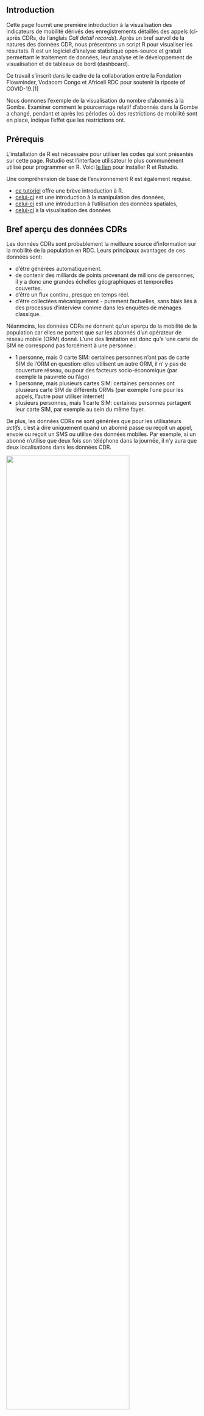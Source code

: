 Introduction
------------

Cette page fournit une première introduction à la visualisation des
indicateurs de mobilité dérivés des enregistrements détaillés des appels
(ci-après CDRs, de l’anglais *Call detail records*). Après un bref
survol de la natures des données CDR, nous présentons un script R pour
visualiser les résultats. R est un logiciel d’analyse statistique
open-source et gratuit permettant le traitement de données, leur analyse
et le développement de visualisation et de tableaux de bord (dashboard).

Ce travail s’inscrit dans le cadre de la collaboration entre la
Fondation Flowminder, Vodacom Congo et Africell RDC pour soutenir la
riposte of COVID-19.[1]

Nous donnones l’exemple de la visualisation du nombre d’abonnés à la
Gombe. Examiner comment le pourcentage relatif d’abonnés dans la Gombe a
changé, pendant et après les périodes où des restrictions de mobilité
sont en place, indique l’effet que les restrictions ont.

Prérequis
---------

L’installation de R est nécessaire pour utiliser les codes qui sont
présentés sur cette page. Rstudio est l’interface utilisateur le plus
communément utilisé pour programmer en R. Voici [le
lien](https://rstudio.com/products/rstudio/download/#download) pour
installer R et Rstudio.

Une compréhension de base de l’environnement R est également requise.

-   [ce tutoriel](https://cengel.github.io/R-intro/) offre une brève
    introduction à R.
-   [celui-ci](https://cengel.github.io/R-data-wrangling/) est une
    introduction à la manipulation des données,
-   [celui-ci](https://cengel.github.io/R-spatial/) est une introduction
    à l’utilisation des données spatiales,
-   [celui-ci](https://cengel.github.io/R-data-viz/) à la visualisation
    des données

Bref aperçu des données CDRs
----------------------------

Les données CDRs sont probablement la meilleure source d’information sur
la mobilité de la population en RDC. Leurs principaux avantages de ces
données sont:

-   d’être générées automatiquement.
-   de contenir des milliards de points provenant de millions de
    personnes, il y a donc une grandes échelles géographiques et
    temporelles couvertes.
-   d’être un flux continu, presque en temps réel.
-   d’être collectées mécaniquement - purement factuelles, sans biais
    liés à des processus d’interview comme dans les enquêtes de ménages
    classique.

Néanmoins, les données CDRs ne donnent qu’un aperçu de la mobilité de la
population car elles ne portent que sur les abonnés d’un opérateur de
réseau mobile (ORM) donné. L’une des limitation est donc qu’e ’une carte
de SIM ne correspond pas forcément à une personne :

-   1 personne, mais 0 carte SIM: certaines personnes n’ont pas de carte
    SIM de l’ORM en question: elles utilisent un autre ORM, il n’ y pas
    de couverture réseau, ou pour des facteurs socio-économique (par
    exemple la pauvreté ou l’âge)
-   1 personne, mais plusieurs cartes SIM: certaines personnes ont
    plusieurs carte SIM de différents ORMs (par exemple l’une pour les
    appels, l’autre pour utiliser internet)
-   plusieurs personnes, mais 1 carte SIM: certaines personnes partagent
    leur carte SIM, par exemple au sein du même foyer.

De plus, les données CDRs ne sont générées que pour les utilisateurs
*actifs*, c’est à dire uniquement quand un abonné passe ou reçoit un
appel, envoie ou reçoit un SMS ou utilise des données mobiles. Par
exemple, si un abonné n’utilise que deux fois son téléphone dans la
journée, il n’y aura que deux localisations dans les données CDR.

<img src="img/tower.png" width="80%" />

Comme les CDRs ne contiennent des informations que si les abonnés sont
actifs, la précision de la localisation peut varier grandement d’un
abonné à l’autre. Par exemple, la personne (1) sur le graphique
ci-dessous est actifs tous les jours si bien qu’il peut être localisé
chaque jour. Par contre, la personne 2 n’est active que le lundi et le
vendredi: les CDRs ne contiennent aucune information sur sa localisation
les autres jours.

<img src="img/time_resolution.PNG" width="80%" />

De plus, la précision géographique des CDRs dépends de la distribution
des antennes relais: la localisation d’un abonné ne se fait qu’au niveau
de l’antenne relais. Dans certaines villes, on peut compter une antenne
relais tous les 200 mètres. Dans les zones rurales, il peut n’ y en
avoir que une pour des dizaine de kilomètres carrés. La précision
géographique dépend donc de la distribution des antennes relais à
travers le territoire.

<img src="img/spatial_resolution.png" width="30%" />

En dernier lieu, un appel ou un SMS ne va pas forcément être acheminé
par l’antenne relais la plus proche: le traffic peut être réorienté vers
une autre antenne si la plus proche n’a pas la capacité de la gérer.

Le traitement des données CDRs, un maillon de la chaîne d’information
---------------------------------------------------------------------

Les donnée CDR sont utiles qu’une fois comprise comme un des nombreux
maillons de la chaìne d’information. Le diagramme suivant l’illustre
sous la forme d’un cycle.

<img src="img/value_chain.png" width="80%" />

Tout commence avec un besoin d’information. Dans le cas présent, la Task
Force Présidentielle demande des informations sur la mobilité de la
population afin de disposer d’évaluer l’efficacité des mesures pour
contenir la Covid-19.

Les opérateurs de réseaux mobiles disposent de données bruts, les CDRs,
qui doivent être traitées de façon sécurisées tout en préservant la
confidentialité des données des abonnés. Le résultats de ce traitement
sont des agrégats et des indicateurs de mobilité.

Ceux-ci doivent ensuite être mis en perspective avec des données
tierces, ne serait-ce que la délimitation des zones de santés. Une fois
ces résultats intermédiaire produits, ils doivent être interprété et
visualisé afin d’en extraire les messages clés. Une connaissance fine du
contexte est requise pour ce faire. En dernier lieu, ces visualisations
et messages doivent parvenir aux preneurs de décisions de façon
transparente et sans occulter les limitations de ces résultats. Ils ne
seront que l’un des nombreux paramètres pris en compte par les preneurs
de décision. Ces derniers seront en mesures de préciser leurs besoins
d’information afin que le processus décrit ici se répète, améliorant
ainsi la qualité des informations qu’ils reçoivent.

Confidentialité des données et protection de la sphère privée
-------------------------------------------------------------

Aucune donée individuelle ne quitte le territoire de la RDC.

Aucune donée individuelle ne quitte le contrôle de Africell RDC. Les
données sont traitées par Africell RDC sur leur installation et derrière
leur pare-feu, aucune donnée de niveau individuel ne quitte jamais
l’installation de Africell RDC.

Aucune information personnellement identifiable, telle que l’identité,
les données démographiques, l’emplacement, les contacts ou les
mouvements d’un individu, n’est à aucun moment mise à la disposition du
gouvernement ou de tout autre tierce partie.

Tous les résultats sont agrégées (par exemple, la densité d’abonnés dans
une municipalité donnée), ce qui signifie qu’ils ne contiennent aucune
information sur les abonnés individuels. Faible résolution spatiale et
temporelle: le nombre de personnes dans une zone de santé donnée sur une
journée donnée est exprimé en % de la normale. Les zones de moins de 15
abonnés sont d’ailleurs filtrées avant même le début du traitement des
données à Africell RDC. Ces données sont entièrement anonymisées.

Cette approche est conforme au Règlement général sur la protection des
données de l’Union Européenne (EU RGPD 2016/679)

Le code utilisé pour produire les résultats est en accès libre sur
GitHub pour que tout le monde puisse le consulter.

Des CDRs à un indicateur du nombre d’abonnés actifs dans chaque zone de santé
-----------------------------------------------------------------------------

Flowminder a fourni à Africell des requêtes SQL pour produire des
agrégats CDR à partir des données CDR brutes. Bien que ces agrégats
n’exposent aucune information sur les abonnés individuels, ils
contiennent des informations qui peuvent être considérées comme
commercialement sensibles, y compris le nombre d’abonnés vus dans une
région. En traitant les données et en combinant plusieurs agrégats, nous
pouvons produire des indicateurs de mobilité qui ne contiennent aucune
information commercialement sensible.

Nous présentons ci-deouss les étapes principales du processus.

### Étape 1: Africell produit l’agrégat ‘nombre\_d’abonnés\_par\_zone\_de\_santé\_par\_jour’.

*Données requises*:

-   Données CDR avec les champs *msisdn*, *date*, *localité* (ces
    données sont uniquement vue par Africell, personne d’autre n’y a
    accès)
-   Fichier géographique (par exemple un *shapefile*) des zones de santé

Ceci est la carte des zones de santé:

<img src="img/hz.png" width="30%" />

La table ci-dessous donne un exemple d’un fichier de CDR pour les appels
et les sms. Les six champs de données sont:

-   MSISDN: l’identifiant de l’abonné qui initie l’appel ou le sms
    (\*Mobile Station International Subscriber Directory Number").
-   MSISDN\_COUNTERPART: l’identifiant de l’abonné qui reçoit l’appel ou
    le sms
-   CELL\_ID: l’identifiant de la cell par lequel l’appel a été initié
    (source)
-   REGION: la région géographique définie selon les régions commerciale
    de chaque ORM
-   EVENT\_TYPE: appel (*voice*) ou sms
-   TIMESTAMP: la date et l’heure (horodatage)

<img src="img/cdr.png" width="80%" />

La requête SQL est disponible
[ici](https://github.com/Flowminder/COVID-19/blob/d25c51841584dcedacf1c074ce80ead0e927890a/count_subscribers.sql#L5)
et reproduite ci-dessous:

    CREATE TABLE count_subscribers_per_locality_per_day AS (

        SELECT * FROM (
            SELECT calls.call_date AS visit_date,
                cells.locality AS locality,
                count(DISTINCT msisdn) AS subscriber_count
            FROM calls
            INNER JOIN cells
                ON calls.location_id = cells.cell_id
            WHERE calls.call_date >= '2020-02-01'
                AND calls.call_date <= CURRENT_DATE
            GROUP BY visit_date, locality
        ) AS grouped
        WHERE grouped.subscriber_count > 15

    );

Africell a classifier les antennes de relais en fonction des zones de
santé et a adapté la requête SQL ci-dessus aux particularité de son
systeme.

*Résultat*: Un tableau contenant les colonnes date, zone de santé,
nombre de MSISDN uniques. Voir l’exemple ci-dessous, qui contient de
fausses données. Ce tableau n’est vu que par Africell et Flowminder.

<img src="img/presence_aggregat.PNG" width="50%" />

### Étape 2: Convertir le nombre d’abonnés en pourcentage par rapport au nombre médian pendant la période référence.

Cela empêche la divulgation d’informations commercialement sensibles sur
le nombre d’abonné tout en permettant toujours de transmettre des
informations précieuses et pertinentes.

Nous considérons la période de référence comme la période de quatre
semaines précédant immédiatement l’introduction de tout restrictions de
mobilité du gouvernement. Voir l’exemple ci-dessous, qui contient de
fausses données.

La période de réference et d’analyse est résumée sur le schema suivant.

<img src="img/timeline.PNG" width="100%" />

*Résultat*: Un tableau contenant les colonnes date, zone de santé, le
nombre de MSISDN uniques exprimé en % changement par rapport à la
période de référence. Voir l’exemple ci-dessous, qui contient de fausses
données.

Par exemple, la ligne 2 signale que à la Gombe le 1er janvier 2020, il y
avait 10% de plus de MSISDN uniques que durant la période de référence.

<img src="img/presence_perc.PNG" width="50%" />

Sous réserve de l’autorisation explicite de Africell, ce tableau peut
être vu par des tierces parties.

### Étape 3: Visualiser le nombre d’abonnés au cours du temps

Nous présentons ci-dessous le code requis pour cette visualisation. Il
se base sur deux principaux fichiers:

1.  `afri_pres_kin_norm.csv`: La nombre d’abonnés d’Africell par jour et
    par zone de santé, calculé à l’étape 2
2.  `healthzones_adm1.shp`: Le *shapefile* des zones de santés de
    Kinshasa

Le *shapefile* ne sera ici utilisé que pour recouvrer les noms de chaque
zone de santé enregistrée dans la table `afri_pres_kin_norm.csv` par un
identifiant.

Nous commençons pas lire les `afri_pres_kin_norm.csv` dans R avec la
commande `read.csv`

    presence_or=read.csv("data/africell/afri_pres_kin_norm.csv") # read the csv file

Nous inspectons ensuite la dimension de cette table avec `dim`.

    dim(presence_or) # montre le nombre de lignes et de colonnes.

    ## [1] 7708    3

Il 7708 lignes et 3 colonnes.

Nous prenons connaissance des 5 premières ligne avec `head`.

    head(presence_or) # montre les première lignes et de colonnes.

    ##                F_id       DATE pres_norm
    ## 1 relation/10704911 2020-02-01  3.420011
    ## 2 relation/10721872 2020-02-01  6.462922
    ## 3 relation/10720731 2020-02-01  5.479898
    ## 4 relation/10722139 2020-02-01  5.288341
    ## 5 relation/10650548 2020-02-01  4.357150
    ## 6 relation/10718886 2020-02-01  6.292042

Nous y voyons les 3 champs:

-   F\_id: un identifiant de la zone de santé que nous pourrons joindre
    au *shapefile* des zones de santé
-   DATE: la date
-   pres\_norm: le compte d’abonné unique par zone de santé exprimé en
    pourcentage de changement par rapport à la médiane de la période de
    référence.

Lisons maintenant le *shapefile* des zones de santé grâce à la fonction
`readOGR` du *package* `rgdal`.

    library(rgdal)
    hz_or=readOGR("data/poly/healthzones_adm1.shp")

    ## OGR data source with driver: ESRI Shapefile 
    ## Source: "C:\Users\Xaviervollenweider\Documents\Flowminder\COVID\DRC\hand_over\data\poly\healthzones_adm1.shp", layer: "healthzones_adm1"
    ## with 519 features
    ## It has 11 fields

La fonction `readOGR` nous informes qu’il y a 519 *features* ce qui
correspond dans notre cas à 519 zones de santé.

L’objet `hz_or` est combine une suite de polygones, représentant chacun
une zone de santé, à une table de données dont nous pouvons inspecter le
noms des champs avec la fonction `names`.

    names(hz_or)

    ##  [1] "F_id"       "attributio" "boundary"   "health_lev" "name"      
    ##  [6] "ref"        "ref_dhis2"  "source"     "type"       "ADM1_FR"   
    ## [11] "ADM1_PCODE"

Nous y retrouvons le champs `F_id` que nous utiliserons pour faire le
joint avec la table `presence_or`.

Nous pouvons afficher cette carte avec la commande `plot`.

    plot(hz_or)

<img src="img/hz.png" width="30%" />

Nous joignons maintenant les données de la table du *shapefile* avec la
table de présence, ne selectionnant que le nom des zones. Ceci est fait
avec le package `dplyr` et sa fonction `left_join` et `select`. Nous
transformons également le champs DATE, un character, en format de date
avec `mutate` appliquant la fonction `as.Date` au champs `DATE`.

    library(dplyr)
    presence=presence_or%>%
      left_join(hz_or@data%>%
                  select(F_id,name,ADM1_FR),
                by="F_id")%>%
      mutate(DATE=as.Date(DATE))

Nous sommes maintenant en mesures filtrer la table pour se concentrer
sur la Gombe et de donner une première visualisation.

    library(ggplot2)
    g=ggplot()+
      geom_line(data=presence%>%
                  filter(name=="Gombe"),
                aes(x = DATE, 
                    y = pres_norm,
                    group=name),
                colour="#095798")

    g

<img src="img/timeline_1.png" width="70%" />

Specifions que nous souhaitons voir chaque mois identifié sur l’axe des
horizontal.

    g=g+scale_x_date(date_breaks = "month",
                     date_labels = "%B")

    g

<img src="img/timeline_2.png" width="70%" />

Ajoutons une ligne de référence horizontale.

    g=g+geom_hline(yintercept = 0, colour = "grey50") 

    g

<img src="img/timeline_3.png" width="70%" />

Identifions les dimanches.

    library(lubridate)                  # package to handle dates
    presence=presence%>%
      mutate(wdays=wday(DATE,           # wday is a function taking the DATE as input ...
                        label = T,      # to transform a date in the day of the week, label=True -> day in word 
                        week_start=1),  # and the week start on the Monday
             weekdays_binary=ifelse(wdays=="Sun","dimanche","lundi à samedi") # create a binary variable: either "Sunday" or "Monday to Saturday"
             ) 

    g=g+
      geom_point(data = presence%>%
                   filter(name=="Gombe"),
                 aes(x = DATE, 
                     y = pres_norm, 
                     group=name, 
                     shape=weekdays_binary),
                 size=2.5,
                colour="#095798")+
      scale_shape_manual(values=c(16, 1))+
      scale_color_manual(values=c("#095798"))

    g

<img src="img/timeline_4.png" width="70%" />

Ajoutons des dates clés.

    # key dates Gombe #####
    events <- data.frame(
      date = c(
        lubridate::as_date("2020-03-18"), 
        lubridate::as_date("2020-04-06"),
        lubridate::as_date("2020-06-29")
      ),
      label = 1:3,
      type = c(
        "Premières mesures annoncées ",
        "Début du confinement de la Gombe ",
        "Déconfinement de la Gombe"
      ),
      vjust = c(0, 0, 0)
    ) %>%
      mutate(index = paste0(label, ") ", type))
    dateCaption <- stringr::str_wrap(paste0("Dates clés: ", paste(events$index, collapse = "")), 100)

    # key dates lines Kinshasa #####
    key_dates_lines=geom_vline(data = events, 
                                   aes(xintercept = date), linetype = "dashed", colour = "grey")

    key_dates_labels=geom_label(
      data = events, aes(x = date, y = 15, label = label, vjust = vjust),
      label.r = unit(0, "mm"), label.size = unit(0, "mm"), fill = "#e9e3da"
    )

Et clarifions le noms des axes.

    g=g+
      key_dates_lines  +
      key_dates_labels +
      labs(
        x = "",
        y = "Pourcentage par rapport à la période de référence",
        shape= "Jour de la semaine:",
        subtitle =dateCaption,
        caption = "Sources de données: Africell RDC"
      )

    g

<img src="img/timeline_5.png" width="100%" />

[1] Ce travail a été réalisé avec le soutien financier de la Division
Sécurité Humaine du Département Fédéral des Affaires Étrangères de la
Confédération Suisse et du Programme de Matrice de Suivi de Déplacement
de la mission l’Organisation Mondiale pour les Migrations en RDC. Le
contenu de cette page relève de la seule responsabilité de la Fondation
Flowminder et ne reflète pas nécessairement les vues de la Confédération
Suisse ou de l’Organisation Mondiale pour la Migration.
